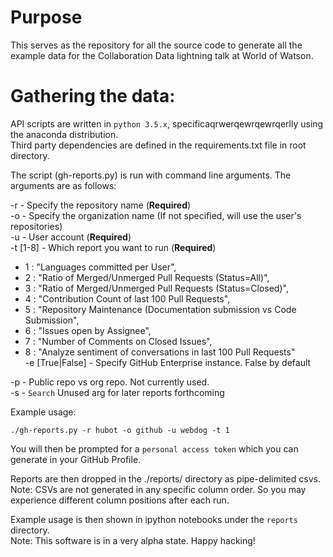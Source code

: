 # Purpose

This serves as the repository for all the source code to generate all the example data for the Collaboration Data lightning talk at World of Watson.  

# Gathering the data:  

API scripts are written in `python 3.5.x`, specificaqrwerqewrqewrqerlly using the anaconda distribution.  
Third party dependencies are defined in the requirements.txt file in root directory.  

The script (gh-reports.py) is run with command line arguments. The arguments are as follows:  

-r - Specify the repository name (**Required**)  
-o - Specify the organization name (If not specified, will use the user's repositories)  
-u - User account (**Required**)  
-t [1-8] - Which report you want to run (**Required**)  
  - 1 : "Languages committed per User",  
  - 2 : "Ratio of Merged/Unmerged Pull Requests (Status=All)",  
  - 3 : "Ratio of Merged/Unmerged Pull Requests (Status=Closed)",  
  - 4 : "Contribution Count of last 100 Pull Requests",
  - 5 : "Repository Maintenance (Documentation submission vs Code Submission",  
  - 6 : "Issues open by Assignee",  
  - 7 : "Number of Comments on Closed Issues",  
  - 8 : "Analyze sentiment of conversations in last 100 Pull Requests"  
-e [True|False] - Specify GitHub Enterprise instance. False by default  

-p - Public repo vs org repo. Not currently used.  
-s - `Search` Unused arg for later reports forthcoming  

Example usage:  

`./gh-reports.py -r hubot -o github -u webdog -t 1`  

You will then be prompted for a `personal access token` which you can generate in your GitHub Profile.  

Reports are then dropped in the ./reports/ directory as pipe-delimited csvs. Note: CSVs are not generated in any specific column order. So you may experience different column positions after each run.  

Example usage is then shown in ipython notebooks under the `reports` directory.  
Note: This software is in a very alpha state. Happy hacking!  

